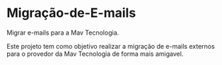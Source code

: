 # Migração-de-E-mails
Migrar e-mails para a Mav Tecnologia.

Este projeto tem como objetivo realizar a migração de e-mails externos para o provedor da Mav Tecnologia de forma mais amigavel.
